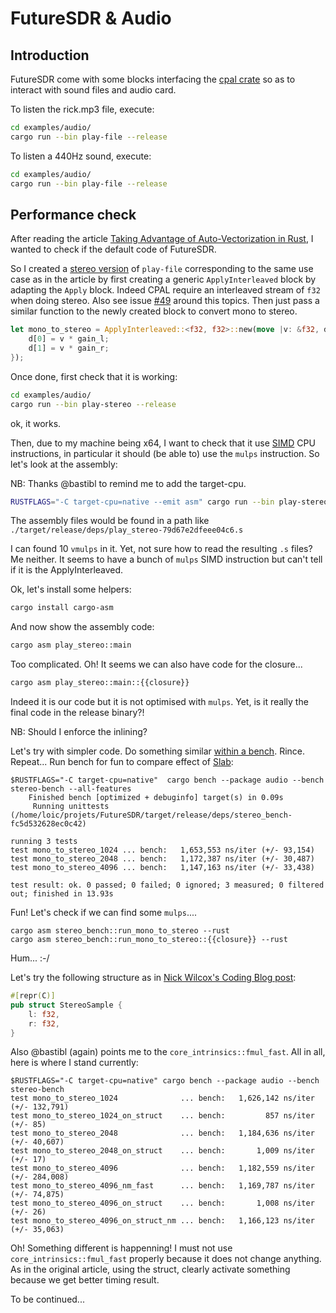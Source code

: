 FutureSDR & Audio
=================

## Introduction

FutureSDR come with some blocks interfacing the [cpal crate](https://crates.io/crates/cpal) so as to interact with sound files and audio card.

To listen the rick.mp3 file, execute:
```sh
cd examples/audio/
cargo run --bin play-file --release
```

To listen a 440Hz sound, execute:
```sh
cd examples/audio/
cargo run --bin play-file --release
```

## Performance check

After reading the article [Taking Advantage of Auto-Vectorization in Rust](https://www.nickwilcox.com/blog/autovec/), I wanted to check if the default code of FutureSDR.

So I created a [stereo version](./play_stereo.rs) of `play-file` corresponding to the same use case as in the article by first creating a generic `ApplyInterleaved` block by adapting the `Apply` block. Indeed CPAL require an interleaved stream of `f32` when doing stereo. Also see issue [#49](https://github.com/FutureSDR/FutureSDR/issues/49) around this topics. Then just pass a similar function to the newly created block to convert mono to stereo.

```rust
let mono_to_stereo = ApplyInterleaved::<f32, f32>::new(move |v: &f32, d: &mut [f32]| {
    d[0] = v * gain_l;
    d[1] = v * gain_r;
});
```

Once done, first check that it is working:

```sh
cd examples/audio/
cargo run --bin play-stereo --release
```

ok, it works.

Then, due to my machine being x64, I want to check that it use [SIMD](https://en.wikipedia.org/wiki/Single_instruction,_multiple_data) CPU instructions, in particular it should (be able to) use the `mulps` instruction. So let's look at the assembly:

NB: Thanks @bastibl to remind me to add the target-cpu.

```sh
RUSTFLAGS="-C target-cpu=native --emit asm" cargo run --bin play-stereo --release
```

The assembly files would be found in a path like `./target/release/deps/play_stereo-79d67e2dfeee04c6.s`

I can found 10 `vmulps` in it.
Yet, not sure how to read the resulting `.s` files? Me neither.
It seems to have a bunch of `mulps` SIMD instruction but can't tell if it is the ApplyInterleaved.

Ok, let's install some helpers:

```sh
cargo install cargo-asm
```

And now show the assembly code:

```sh
cargo asm play_stereo::main
```

Too complicated.
Oh! It seems we can also have code for the closure...

```sh
cargo asm play_stereo::main::{{closure}}
```

Indeed it is our code but it is not optimised with `mulps`.
Yet, is it really the final code in the release binary?!

NB: Should I enforce the inlining?

Let's try with simpler code. Do something similar [within a bench](stereo_bench.rs). Rince. Repeat...
Run bench for fun to compare effect of [Slab](https://www.futuresdr.org/blog/red-slab/):

```
$RUSTFLAGS="-C target-cpu=native"  cargo bench --package audio --bench stereo-bench --all-features
    Finished bench [optimized + debuginfo] target(s) in 0.09s
     Running unittests (/home/loic/projets/FutureSDR/target/release/deps/stereo_bench-fc5d532628ec0c42)

running 3 tests
test mono_to_stereo_1024 ... bench:   1,653,553 ns/iter (+/- 93,154)
test mono_to_stereo_2048 ... bench:   1,172,387 ns/iter (+/- 30,487)
test mono_to_stereo_4096 ... bench:   1,147,163 ns/iter (+/- 33,438)

test result: ok. 0 passed; 0 failed; 0 ignored; 3 measured; 0 filtered out; finished in 13.93s
```

Fun!
Let's check if we can find some `mulps`....

```
cargo asm stereo_bench::run_mono_to_stereo --rust
cargo asm stereo_bench::run_mono_to_stereo::{{closure}} --rust
```

Hum... :-/

Let's try the following structure as in [Nick Wilcox's Coding Blog post](https://www.nickwilcox.com/blog/autovec/):

```rust
#[repr(C)]
pub struct StereoSample {
    l: f32,
    r: f32,
}
```

Also @bastibl (again) points me to the `core_intrinsics::fmul_fast`.
All in all, here is where I stand currently:

```
$RUSTFLAGS="-C target-cpu=native" cargo bench --package audio --bench stereo-bench
test mono_to_stereo_1024              ... bench:   1,626,142 ns/iter (+/- 132,791)
test mono_to_stereo_1024_on_struct    ... bench:         857 ns/iter (+/- 85)
test mono_to_stereo_2048              ... bench:   1,184,636 ns/iter (+/- 40,607)
test mono_to_stereo_2048_on_struct    ... bench:       1,009 ns/iter (+/- 17)
test mono_to_stereo_4096              ... bench:   1,182,559 ns/iter (+/- 284,008)
test mono_to_stereo_4096_nm_fast      ... bench:   1,169,787 ns/iter (+/- 74,875)
test mono_to_stereo_4096_on_struct    ... bench:       1,008 ns/iter (+/- 26)
test mono_to_stereo_4096_on_struct_nm ... bench:   1,166,123 ns/iter (+/- 35,063)
```

Oh! Something different is happenning!
I must not use  `core_intrinsics::fmul_fast` properly because it does not change anything.
As in the original article, using the struct, clearly activate something because we get better timing result.

To be continued...
